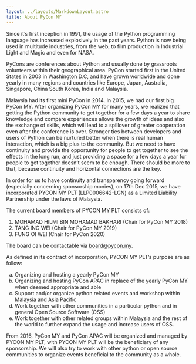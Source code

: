 ```yaml
---
layout: ../layouts/MarkdownLayout.astro
title: About PyCon MY
---
```


Since it’s first inception in 1991, the usage of the Python programming
language has increased explosively in the past years. Python is now being
used in multitude industries, from the web, to film production in
Industrial Light and Magic and even for NASA.

PyCons are conferences about Python and usually done by grassroots volunteers
within their geographical area. PyCon started first in the United States in
2003 in Washington D.C, and have grown worldwide and done yearly in many regions
and countries like Europe, Japan, Australia, Singapore, China South Korea,
India and Malaysia.

Malaysia had its first mini PyCon in 2014. In 2015, we had our first big PyCon
MY. After organizing PyCon MY for many years, we realized that getting the
Python community to get together for a few days a year to share knowledge and
compare experiences allows the growth of ideas and also the exchange of skills,
which will lead to a spillover of greater cooperation even after the conference
is over. Stronger ties between developers and users of Python can be nurtured
better when there is real human interaction, which is a big plus to the
community. But we need to have continuity and provide the opportunity for people
to get together to see the effects in the long run, and just providing a space
for a few days a year for people to get together doesn’t seem to be enough.
There should be more to that, because continuity and horizontal connections are
the key.

In order for us to have continuity and transparency going forward (especially
concerning sponsorship monies), on 17th Dec 2015, we have incorporated PYCON
MY PLT (LLP0006642-LGN) as a Limited Liability Partnership under the laws of
Malaysia.

The current board members of PYCON MY PLT consists of:

1. MOHAMAD HILMI BIN MOHAMAD BAKHARI (Chair for PyCon MY 2018)</li>
2. TANG ING WEI (Chair for PyCon MY 2019)</li>
3. FUNG OI WEI (Chair for PyCon 2020)</li>

The board can be contactable via [board@pycon.my](mailto:board@pycon.my).

As defined in its contract of incorporation, PYCON MY PLT’s purpose are as
follow:

<ol type="a">
  <li>Organizing and hosting a yearly PyCon MY</li>
  <li>
    Organizing and hosting PyCon APAC in replace of the yearly PyCon MY
    when deemed appropriate and able
  </li>
  <li>
    Support and/or organize python related events and workshop within
    Malaysia and Asia Pacific
  </li>
  <li>
    Work together with other communities in a particolar python and in
    general Open Source Software (OSS)
  </li>
  <li>
    Work together with other related groups within Malaysia and the
    rest of the world to further expand the usage and increase users of
    OSS.
  </li>
</ol>

From 2016, PyCon MY and PyCon APAC will be organized and managed by PYCON MY
PLT, with PYCON MY PLT will be the beneficiary of any sponsorship. We will
also try to work with other python or open source communities to organize events
beneficial to the community as a whole.